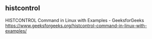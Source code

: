 ## histcontrol

HISTCONTROL Command in Linux with Examples - GeeksforGeeks  
https://www.geeksforgeeks.org/histcontrol-command-in-linux-with-examples/

